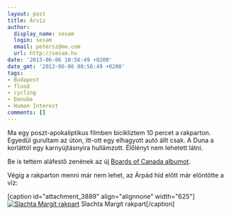 ```yaml
---
layout: post
title: Árvíz
author:
  display_name: sesam
  login: sesam
  email: petersz@me.com
  url: http://sesam.hu
date: '2013-06-06 10:56:49 +0200'
date_gmt: '2013-06-06 08:56:49 +0200'
tags:
- Budapest
- flood
- cycling
- Danube
- Human Interest
comments: []
---
```


Ma egy poszt-apokaliptikus filmben bicikliztem 10 percet a rakparton. Egyedül gurultam az úton, itt-ott egy elhagyott autó állt csak. A Duna a korláttól egy karnyújtásnyira hullámzott. Élőlényt nem lehetett látni.

Be is tettem aláfestő zenének az új [Boards of Canada albumot](http://www.boardsofcanada.com).

Végig a rakparton menni már nem lehet, az Árpád híd előtt már elöntötte a víz:

[caption id="attachment_3889" align="alignnone" width="625"][![Slachta Margit rakpart](http://sesam.hu/wp-content/uploads/2013/06/Photo-448-e1370508893455-1024x768.jpeg)](http://sesam.hu/wp-content/uploads/2013/06/Photo-448-e1370508893455.jpeg) Slachta Margit rakpart[/caption]
